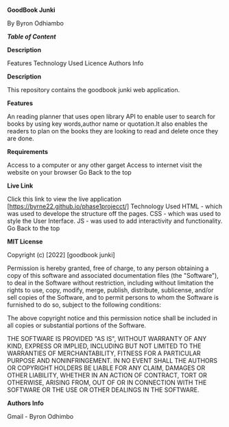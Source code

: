 ****GoodBook Junki****

By Byron Odhiambo

***Table of Content***

**Description**

Features
Technology Used
Licence
Authors Info

**Description**

This repository contains the goodbook junki web application.

**Features**

An reading planner that uses open library API to enable user to search for books by using key words,author name or quotation.It also enables the readers to plan on the books they are looking to read and delete once they are done.

**Requirements**

Access to a computer or any other garget
Access to internet
visit the website on your browser
Go Back to the top

**Live Link**

Click this link to view the live application [https://byrne22.github.io/phase1projecct/]
Technology Used
HTML - which was used to develope the structure off the pages.
CSS - which was used to style the User Interface.
JS - was used to add interactivity and functionality.
Go Back to the top

**MIT License**

Copyright (c) [2022] [goodbook junki]

Permission is hereby granted, free of charge, to any person obtaining a copy of this software and associated documentation files (the "Software"), to deal in the Software without restriction, including without limitation the rights to use, copy, modify, merge, publish, distribute, sublicense, and/or sell copies of the Software, and to permit persons to whom the Software is furnished to do so, subject to the following conditions:

The above copyright notice and this permission notice shall be included in all copies or substantial portions of the Software.

THE SOFTWARE IS PROVIDED "AS IS", WITHOUT WARRANTY OF ANY KIND, EXPRESS OR IMPLIED, INCLUDING BUT NOT LIMITED TO THE WARRANTIES OF MERCHANTABILITY, FITNESS FOR A PARTICULAR PURPOSE AND NONINFRINGEMENT. IN NO EVENT SHALL THE AUTHORS OR COPYRIGHT HOLDERS BE LIABLE FOR ANY CLAIM, DAMAGES OR OTHER LIABILITY, WHETHER IN AN ACTION OF CONTRACT, TORT OR OTHERWISE, ARISING FROM, OUT OF OR IN CONNECTION WITH THE SOFTWARE OR THE USE OR OTHER DEALINGS IN THE SOFTWARE.

**Authors Info**

Gmail - Byron Odhimbo
